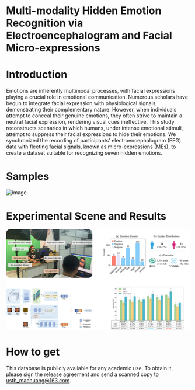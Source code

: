 # Multi-modality Hidden Emotion Recognition via Electroencephalogram and Facial Micro-expressions

# Introduction

Emotions are inherently multimodal processes, with facial expressions playing a crucial role in emotional communication. Numerous scholars have begun to integrate facial expression with physiological signals, demonstrating their complementary nature. However, when individuals attempt to conceal their genuine emotions, they often strive to maintain a neutral facial expression, rendering visual cues ineffective. This study reconstructs scenarios in which humans, under intense emotional stimuli, attempt to suppress their facial expressions to hide their emotions. We synchronized the recording of participants' electroencephalogram (EEG) data with fleeting facial signals, known as micro-expressions (MEs), to create a dataset suitable for recognizing seven hidden emotions. 

# Samples
![image](samples-1.gif)

# Experimental Scene and Results
![image](pic.png)

# How to get

This database is publicly available for any academic use. To obtain it, please sign the release agreement and send a scanned copy to ustb_machuang@163.com.
